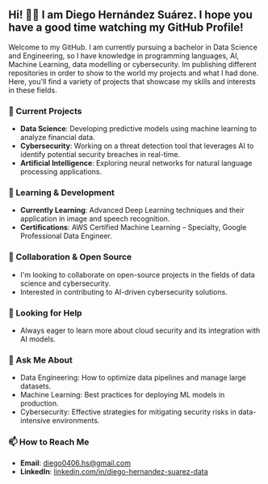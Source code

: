 ## Hi! 👾👋 I am Diego Hernández Suárez. I hope you have a good time watching my GitHub Profile!

Welcome to my GitHub. I am currently pursuing a bachelor in Data Science and Engineering, so I have knowledge in programming languages, AI, Machine Learning, data modelling or cybersecurity. Im publishing different repositories in order to show to the world my projects and what I had done. Here, you'll find a variety of projects that showcase my skills and interests in these fields.

### 🔭 Current Projects
- **Data Science**: Developing predictive models using machine learning to analyze financial data.
- **Cybersecurity**: Working on a threat detection tool that leverages AI to identify potential security breaches in real-time.
- **Artificial Intelligence**: Exploring neural networks for natural language processing applications.

### 🌱 Learning & Development
- **Currently Learning**: Advanced Deep Learning techniques and their application in image and speech recognition.
- **Certifications**: AWS Certified Machine Learning – Specialty, Google Professional Data Engineer.

### 👯 Collaboration & Open Source
- I'm looking to collaborate on open-source projects in the fields of data science and cybersecurity.
- Interested in contributing to AI-driven cybersecurity solutions.

### 🤔 Looking for Help
- Always eager to learn more about cloud security and its integration with AI models.

### 💬 Ask Me About
- Data Engineering: How to optimize data pipelines and manage large datasets.
- Machine Learning: Best practices for deploying ML models in production.
- Cybersecurity: Effective strategies for mitigating security risks in data-intensive environments.

### 📫 How to Reach Me
- **Email**: diego0406.hs@gmail.com
- **LinkedIn**: [linkedin.com/in/diego-hernandez-suarez-data](https://linkedin.com/in/diego-hernandez-suarez-data)

